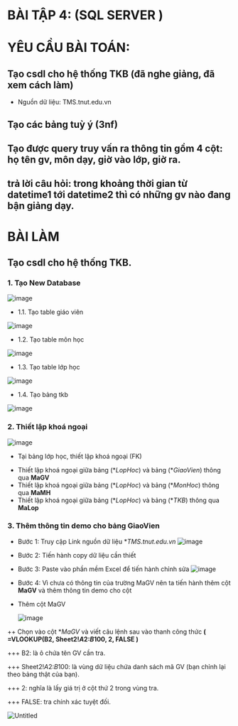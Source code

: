 # BÀI TẬP 4: (SQL SERVER )
# YÊU CẦU BÀI TOÁN:
## Tạo csdl cho hệ thống TKB (đã nghe giảng, đã xem cách làm)
- Nguồn dữ liệu: TMS.tnut.edu.vn
## Tạo các bảng tuỳ ý (3nf)
## Tạo được query truy vấn ra thông tin gồm 4 cột: họ tên gv, môn dạy, giờ vào lớp, giờ ra.
## trả lời câu hỏi: trong khoảng thời gian từ datetime1 tới datetime2 thì có những gv nào đang bận giảng dạy.

# BÀI LÀM
## Tạo csdl cho hệ thống TKB.
### 1. Tạo New Database
![image](https://github.com/user-attachments/assets/51310771-6945-4301-a2ff-de00087c6187)

- 1.1. Tạo table giáo viên

![image](https://github.com/user-attachments/assets/9c3eb25d-01ed-4c76-91c1-8d61caf2eb7b)

- 1.2. Tạo table môn học

![image](https://github.com/user-attachments/assets/909bdc20-be19-466b-9414-ef17b81c293f)

- 1.3. Tạo table lớp học

![image](https://github.com/user-attachments/assets/e94ae9d2-2515-4918-abcd-517c5c502389)

- 1.4. Tạo bảng tkb

![image](https://github.com/user-attachments/assets/5833c3d7-a60a-4ddb-b686-0afd0bda3db1)

### 2. Thiết lập khoá ngoại 
![image](https://github.com/user-attachments/assets/5fea9801-c0be-4926-8490-b75743a3bb89)

- Tại bảng lớp học, thiết lập khoá ngoại (FK)
+ Thiết lập khoá ngoại giữa bảng (**LopHoc*) và bảng (**GiaoVien*) thông qua **MaGV**
+ Thiết lập khoá ngoại giữa bảng (**LopHoc*) và bảng (**MonHoc*) thông qua **MaMH**
+ Thiết lập khoá ngoại giữa bảng (**LopHoc*) và bảng (**TKB*) thông qua **MaLop**

### 3. Thêm thông tin demo cho bảng **GiaoVien**
- Bước 1: Truy cập Link nguồn dữ liệu **TMS.tnut.edu.vn*
![image](https://github.com/user-attachments/assets/fa059624-4b66-40a1-aadd-0c6025fbd6f9)

- Bước 2: Tiến hành copy dữ liệu cần thiết
- Bước 3: Paste vào phần mềm Excel để tiến hành chỉnh sửa
![image](https://github.com/user-attachments/assets/b4420119-4b35-42bc-a3ba-655e25231276)

- Bước 4: Vì chưa có thông tin của trường MaGV nên ta tiến hành thêm cột **MaGV** và thêm thông tin demo cho cột

+ Thêm cột MaGV

  ![image](https://github.com/user-attachments/assets/594ff72b-9608-4d7e-bf7a-cd4527961dfa)

++ Chọn vào cột **MaGV* và viết câu lệnh sau vào thanh công thức **( =VLOOKUP(B2, Sheet2!$A$2:$B$100, 2, FALSE )**

+++ B2: là ô chứa tên GV cần tra.

+++ Sheet2!$A$2:$B$100: là vùng dữ liệu chứa danh sách mã GV (bạn chỉnh lại theo bảng thật của bạn).

+++ 2: nghĩa là lấy giá trị ở cột thứ 2 trong vùng tra.

+++ FALSE: tra chính xác tuyệt đối.

![Untitled](https://github.com/user-attachments/assets/c7a72701-1b13-480a-8e31-00d71339e93a)

